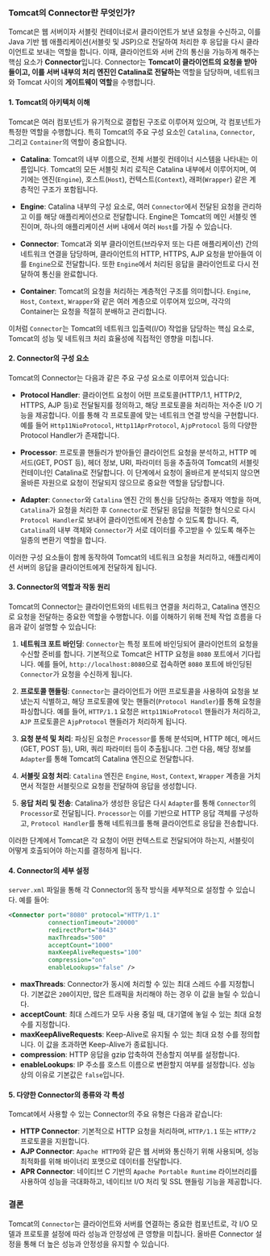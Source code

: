 ### Tomcat의 Connector란 무엇인가?

Tomcat은 웹 서버이자 서블릿 컨테이너로서 클라이언트가 보낸 요청을 수신하고, 이를 Java 기반 웹 애플리케이션(서블릿 및 JSP)으로 전달하여 처리한 후 응답을 다시 클라이언트로 보내는 역할을 합니다. 이때, 클라이언트와 서버 간의 통신을 가능하게 해주는 핵심 요소가 **Connector**입니다. Connector는 **Tomcat이 클라이언트의 요청을 받아들이고, 이를 서버 내부의 처리 엔진인 Catalina로 전달하는** 역할을 담당하며, 네트워크와 Tomcat 사이의 **게이트웨이 역할**을 수행합니다.

#### 1. Tomcat의 아키텍처 이해
Tomcat은 여러 컴포넌트가 유기적으로 결합된 구조로 이루어져 있으며, 각 컴포넌트가 특정한 역할을 수행합니다. 특히 Tomcat의 주요 구성 요소인 `Catalina`, `Connector`, 그리고 `Container`의 역할이 중요합니다.

- **Catalina**: Tomcat의 내부 이름으로, 전체 서블릿 컨테이너 시스템을 나타내는 이름입니다. Tomcat의 모든 서블릿 처리 로직은 Catalina 내부에서 이루어지며, 여기에는 엔진(`Engine`), 호스트(`Host`), 컨텍스트(`Context`), 래퍼(`Wrapper`) 같은 계층적인 구조가 포함됩니다.
  
- **Engine**: Catalina 내부의 구성 요소로, 여러 `Connector`에서 전달된 요청을 관리하고 이를 해당 애플리케이션으로 전달합니다. Engine은 Tomcat의 메인 서블릿 엔진이며, 하나의 애플리케이션 서버 내에서 여러 `Host`를 가질 수 있습니다.

- **Connector**: Tomcat과 외부 클라이언트(브라우저 또는 다른 애플리케이션) 간의 네트워크 연결을 담당하며, 클라이언트의 HTTP, HTTPS, AJP 요청을 받아들여 이를 `Engine`으로 전달합니다. 또한 `Engine`에서 처리된 응답을 클라이언트로 다시 전달하여 통신을 완료합니다.

- **Container**: Tomcat의 요청을 처리하는 계층적인 구조를 의미합니다. `Engine`, `Host`, `Context`, `Wrapper`와 같은 여러 계층으로 이루어져 있으며, 각각의 Container는 요청을 적절히 분배하고 관리합니다.

이처럼 `Connector`는 Tomcat의 네트워크 입출력(I/O) 작업을 담당하는 핵심 요소로, Tomcat의 성능 및 네트워크 처리 효율성에 직접적인 영향을 미칩니다.

#### 2. Connector의 구성 요소
Tomcat의 Connector는 다음과 같은 주요 구성 요소로 이루어져 있습니다:

- **Protocol Handler**: 클라이언트 요청이 어떤 프로토콜(HTTP/1.1, HTTP/2, HTTPS, AJP 등)로 전달될지를 정의하고, 해당 프로토콜을 처리하는 저수준 I/O 기능을 제공합니다. 이를 통해 각 프로토콜에 맞는 네트워크 연결 방식을 구현합니다. 예를 들어 `Http11NioProtocol`, `Http11AprProtocol`, `AjpProtocol` 등의 다양한 Protocol Handler가 존재합니다.

- **Processor**: 프로토콜 핸들러가 받아들인 클라이언트 요청을 분석하고, HTTP 메서드(GET, POST 등), 헤더 정보, URI, 파라미터 등을 추출하여 Tomcat의 서블릿 컨테이너인 Catalina로 전달합니다. 이 단계에서 요청이 올바르게 분석되지 않으면 올바른 자원으로 요청이 전달되지 않으므로 중요한 역할을 담당합니다.

- **Adapter**: `Connector`와 `Catalina` 엔진 간의 통신을 담당하는 중재자 역할을 하며, `Catalina`가 요청을 처리한 후 `Connector`로 전달된 응답을 적절한 형식으로 다시 `Protocol Handler`로 보내어 클라이언트에게 전송할 수 있도록 합니다. 즉, `Catalina`의 내부 객체와 `Connector`가 서로 데이터를 주고받을 수 있도록 해주는 일종의 변환기 역할을 합니다.

이러한 구성 요소들이 함께 동작하여 Tomcat의 네트워크 요청을 처리하고, 애플리케이션 서버의 응답을 클라이언트에게 전달하게 됩니다.

#### 3. Connector의 역할과 작동 원리
Tomcat의 Connector는 클라이언트와의 네트워크 연결을 처리하고, Catalina 엔진으로 요청을 전달하는 중요한 역할을 수행합니다. 이를 이해하기 위해 전체 작업 흐름을 다음과 같이 설명할 수 있습니다:

1. **네트워크 포트 바인딩**: `Connector`는 특정 포트에 바인딩되어 클라이언트의 요청을 수신할 준비를 합니다. 기본적으로 Tomcat은 HTTP 요청을 `8080` 포트에서 기다립니다. 예를 들어, `http://localhost:8080`으로 접속하면 `8080` 포트에 바인딩된 `Connector`가 요청을 수신하게 됩니다.

2. **프로토콜 핸들링**: `Connector`는 클라이언트가 어떤 프로토콜을 사용하여 요청을 보냈는지 식별하고, 해당 프로토콜에 맞는 핸들러(`Protocol Handler`)를 통해 요청을 파싱합니다. 예를 들어, `HTTP/1.1` 요청은 `Http11NioProtocol` 핸들러가 처리하고, `AJP` 프로토콜은 `AjpProtocol` 핸들러가 처리하게 됩니다.

3. **요청 분석 및 처리**: 파싱된 요청은 `Processor`를 통해 분석되며, HTTP 헤더, 메서드(GET, POST 등), URI, 쿼리 파라미터 등이 추출됩니다. 그런 다음, 해당 정보를 `Adapter`를 통해 Tomcat의 Catalina 엔진으로 전달합니다.

4. **서블릿 요청 처리**: `Catalina` 엔진은 `Engine`, `Host`, `Context`, `Wrapper` 계층을 거치면서 적절한 서블릿으로 요청을 전달하여 응답을 생성합니다.

5. **응답 처리 및 전송**: Catalina가 생성한 응답은 다시 `Adapter`를 통해 `Connector`의 `Processor`로 전달됩니다. `Processor`는 이를 기반으로 HTTP 응답 객체를 구성하고, `Protocol Handler`를 통해 네트워크를 통해 클라이언트로 응답을 전송합니다.

이러한 단계에서 Tomcat은 각 요청이 어떤 컨텍스트로 전달되어야 하는지, 서블릿이 어떻게 호출되어야 하는지를 결정하게 됩니다.

#### 4. Connector의 세부 설정
`server.xml` 파일을 통해 각 Connector의 동작 방식을 세부적으로 설정할 수 있습니다. 예를 들어:

```xml
<Connector port="8080" protocol="HTTP/1.1"
           connectionTimeout="20000"
           redirectPort="8443"
           maxThreads="500"
           acceptCount="1000"
           maxKeepAliveRequests="100"
           compression="on"
           enableLookups="false" />
```

- **maxThreads**: Connector가 동시에 처리할 수 있는 최대 스레드 수를 지정합니다. 기본값은 `200`이지만, 많은 트래픽을 처리해야 하는 경우 이 값을 늘릴 수 있습니다.
- **acceptCount**: 최대 스레드가 모두 사용 중일 때, 대기열에 놓일 수 있는 최대 요청 수를 지정합니다.
- **maxKeepAliveRequests**: Keep-Alive로 유지될 수 있는 최대 요청 수를 정의합니다. 이 값을 초과하면 Keep-Alive가 종료됩니다.
- **compression**: HTTP 응답을 gzip 압축하여 전송할지 여부를 설정합니다.
- **enableLookups**: IP 주소를 호스트 이름으로 변환할지 여부를 설정합니다. 성능 상의 이유로 기본값은 `false`입니다.

#### 5. 다양한 Connector의 종류와 각 특성
Tomcat에서 사용할 수 있는 Connector의 주요 유형은 다음과 같습니다:

- **HTTP Connector**: 기본적으로 HTTP 요청을 처리하며, `HTTP/1.1` 또는 `HTTP/2` 프로토콜을 지원합니다.
- **AJP Connector**: `Apache HTTPD`와 같은 웹 서버와 통신하기 위해 사용되며, 성능 최적화를 위해 바이너리 포맷으로 데이터를 전달합니다.
- **APR Connector**: 네이티브 C 기반의 `Apache Portable Runtime` 라이브러리를 사용하여 성능을 극대화하고, 네이티브 I/O 처리 및 SSL 핸들링 기능을 제공합니다.

### 결론
Tomcat의 `Connector`는 클라이언트와 서버를 연결하는 중요한 컴포넌트로, 각 I/O 모델과 프로토콜 설정에 따라 성능과 안정성에 큰 영향을 미칩니다. 올바른 Connector 설정을 통해 더 높은 성능과 안정성을 유지할 수 있습니다.

